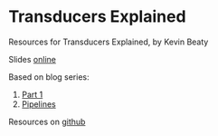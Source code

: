 # Transducers Explained

Resources for Transducers Explained, by Kevin Beaty

Slides [online](http://simplectic.com/static/resources/transducers-explained/slides.html)

Based on blog series:

1. [Part 1](http://simplectic.com/blog/2014/transducers-explained-1/)
2. [Pipelines](http://simplectic.com/blog/2014/transducers-explained-pipelines/)


Resources on [github](https://github.com/kevinbeaty/transducers-explained)
